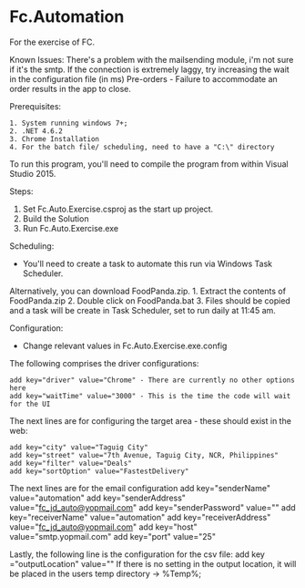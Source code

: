 # Fc.Automation
For the exercise of FC.

Known Issues:
	There's a problem with the mailsending module, i'm not sure if it's the smtp.
	If the connection is extremely laggy, try increasing the wait in the configuration file (in ms)
	Pre-orders - Failure to accommodate an order results in the app to close.


Prerequisites:

	1. System running windows 7+;
	2. .NET 4.6.2
	3. Chrome Installation
	4. For the batch file/ scheduling, need to have a "C:\" directory

To run this program, you'll need to compile the program from
within Visual Studio 2015.

Steps:
 1. Set Fc.Auto.Exercise.csproj as the start up project.
 2. Build the Solution
 3. Run Fc.Auto.Exercise.exe

Scheduling:
  - You'll need to create a task to automate this run via Windows Task Scheduler.


Alternatively, you can download FoodPanda.zip.
	1. Extract the contents of FoodPanda.zip
	2. Double click on FoodPanda.bat
	3. Files should be copied and a task will be create in Task Scheduler, set to run daily at 11:45 am.


Configuration:
 - Change relevant values in Fc.Auto.Exercise.exe.config
 
The following comprises the driver configurations:

    add key="driver" value="Chrome" - There are currently no other options here
    add key="waitTime" value="3000" - This is the time the code will wait for the UI

The next lines are for configuring the target area - these should exist in the web:

    add key="city" value="Taguig City"
    add key="street" value="7th Avenue, Taguig City, NCR, Philippines"
    add key="filter" value="Deals"
    add key="sortOption" value="FastestDelivery"

The next lines are for the email configuration
    add key="senderName" value="automation"
    add key="senderAddress" value="fc_jd_auto@yopmail.com"
    add key="senderPassword" value=""
    add key="receiverName" value="automation"
    add key="receiverAddress" value="fc_jd_auto@yopmail.com"
    add key="host" value="smtp.yopmail.com"
    add key="port" value="25"

Lastly, the following line is the configuration for the csv file:
    add key ="outputLocation" value=""
If there is no setting in the output location, it will be placed in the users temp directory -> %Temp%;
